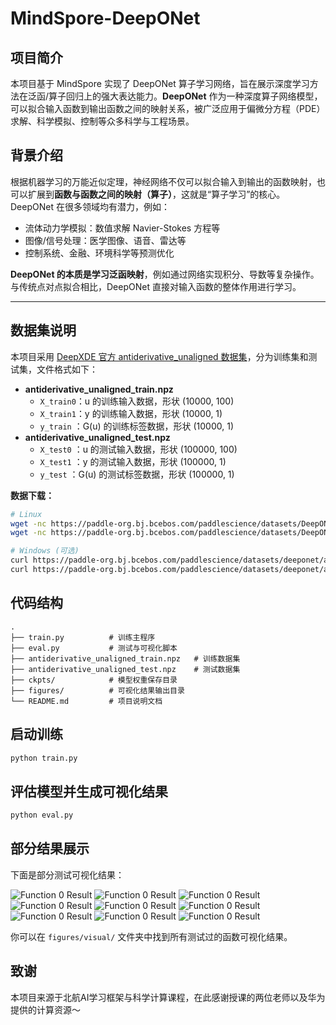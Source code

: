 # MindSpore-DeepONet 

## 项目简介

本项目基于 MindSpore 实现了 DeepONet 算子学习网络，旨在展示深度学习方法在泛函/算子回归上的强大表达能力。**DeepONet** 作为一种深度算子网络模型，可以拟合输入函数到输出函数之间的映射关系，被广泛应用于偏微分方程（PDE）求解、科学模拟、控制等众多科学与工程场景。

## 背景介绍

根据机器学习的万能近似定理，神经网络不仅可以拟合输入到输出的函数映射，也可以扩展到**函数与函数之间的映射（算子）**，这就是“算子学习”的核心。DeepONet 在很多领域均有潜力，例如：

- 流体动力学模拟：数值求解 Navier-Stokes 方程等
- 图像/信号处理：医学图像、语音、雷达等
- 控制系统、金融、环境科学等预测优化

**DeepONet 的本质是学习泛函映射**，例如通过网络实现积分、导数等复杂操作。与传统点对点拟合相比，DeepONet 直接对输入函数的整体作用进行学习。

---

## 数据集说明

本项目采用 [DeepXDE 官方 antiderivative_unaligned 数据集]([https://paddle-org.bj.bcebos.com/paddlescience/datasets/DeepONet/](https://yaleedu-my.sharepoint.com/personal/lu_lu_yale_edu/_layouts/15/onedrive.aspx?ga=1&id=%2Fpersonal%2Flu%5Flu%5Fyale%5Fedu%2FDocuments%2Fdatasets%2Fdeepxde%2Fdeeponet%5Fantiderivative%5Funaligned))，分为训练集和测试集，文件格式如下：

- **antiderivative_unaligned_train.npz**
  - `X_train0`：u 的训练输入数据，形状 (10000, 100)
  - `X_train1`：y 的训练输入数据，形状 (10000, 1)
  - `y_train` ：G(u) 的训练标签数据，形状 (10000, 1)
- **antiderivative_unaligned_test.npz**
  - `X_test0` ：u 的测试输入数据，形状 (100000, 100)
  - `X_test1` ：y 的测试输入数据，形状 (100000, 1)
  - `y_test`  ：G(u) 的测试标签数据，形状 (100000, 1)

**数据下载：**
```bash
# Linux
wget -nc https://paddle-org.bj.bcebos.com/paddlescience/datasets/DeepONet/antiderivative_unaligned_train.npz
wget -nc https://paddle-org.bj.bcebos.com/paddlescience/datasets/DeepONet/antiderivative_unaligned_test.npz

# Windows (可选)
curl https://paddle-org.bj.bcebos.com/paddlescience/datasets/deeponet/antiderivative_unaligned_train.npz -o antiderivative_unaligned_train.npz
curl https://paddle-org.bj.bcebos.com/paddlescience/datasets/deeponet/antiderivative_unaligned_test.npz -o antiderivative_unaligned_test.npz
```

## 代码结构

```text
.
├── train.py          # 训练主程序
├── eval.py           # 测试与可视化脚本
├── antiderivative_unaligned_train.npz   # 训练数据集
├── antiderivative_unaligned_test.npz    # 测试数据集
├── ckpts/            # 模型权重保存目录
├── figures/          # 可视化结果输出目录
└── README.md         # 项目说明文档
```


## 启动训练
```bash
python train.py
```

## 评估模型并生成可视化结果
```bash
python eval.py
```

## 部分结果展示

下面是部分测试可视化结果：


![Function 0 Result](result_figures/func_1_result.png)
![Function 0 Result](result_figures/func_2_result.png)
![Function 0 Result](result_figures/func_3_result.png)
![Function 0 Result](result_figures/func_4_result.png)
![Function 0 Result](result_figures/func_5_result.png)
![Function 0 Result](result_figures/func_6_result.png)
![Function 0 Result](result_figures/func_7_result.png)
![Function 0 Result](result_figures/func_8_result.png)
![Function 0 Result](result_figures/func_9_result.png)

你可以在 `figures/visual/` 文件夹中找到所有测试过的函数可视化结果。

## 致谢
本项目来源于北航AI学习框架与科学计算课程，在此感谢授课的两位老师以及华为提供的计算资源～
